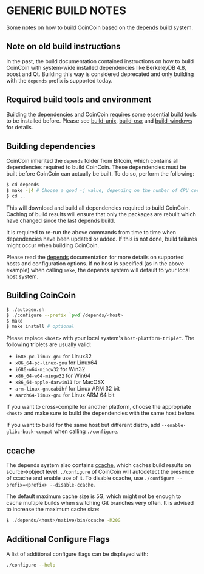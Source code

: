 GENERIC BUILD NOTES
====================
Some notes on how to build CoinCoin based on the [depends](../depends/README.md) build system.

Note on old build instructions
------------------------------
In the past, the build documentation contained instructions on how to build CoinCoin with system-wide installed dependencies
like BerkeleyDB 4.8, boost and Qt. Building this way is considered deprecated and only building with the `depends` prefix
is supported today.

Required build tools and environment
------------------------------------
Building the dependencies and CoinCoin requires some essential build tools to be installed before. Please see
[build-unix](build-unix.md), [build-osx](build-osx.md) and [build-windows](build-windows.md) for details.

Building dependencies
---------------------
CoinCoin inherited the `depends` folder from Bitcoin, which contains all dependencies required to build CoinCoin. These
dependencies must be built before CoinCoin can actually be built. To do so, perform the following:

```bash
$ cd depends
$ make -j4 # Choose a good -j value, depending on the number of CPU cores available
$ cd ..
```

This will download and build all dependencies required to build CoinCoin. Caching of build results will ensure that only
the packages are rebuilt which have changed since the last depends build.

It is required to re-run the above commands from time to time when dependencies have been updated or added. If this is
not done, build failures might occur when building CoinCoin.

Please read the [depends](../depends/README.md) documentation for more details on supported hosts and configuration
options. If no host is specified (as in the above example) when calling `make`, the depends system will default to your
local host system. 

Building CoinCoin
---------------------

```bash
$ ./autogen.sh
$ ./configure --prefix `pwd`/depends/<host>
$ make
$ make install # optional
```

Please replace `<host>` with your local system's `host-platform-triplet`. The following triplets are usually valid:
- `i686-pc-linux-gnu` for Linux32
- `x86_64-pc-linux-gnu` for Linux64
- `i686-w64-mingw32` for Win32
- `x86_64-w64-mingw32` for Win64
- `x86_64-apple-darwin11` for MacOSX
- `arm-linux-gnueabihf` for Linux ARM 32 bit
- `aarch64-linux-gnu` for Linux ARM 64 bit

If you want to cross-compile for another platform, choose the appropriate `<host>` and make sure to build the
dependencies with the same host before.

If you want to build for the same host but different distro, add `--enable-glibc-back-compat` when calling `./configure`.


ccache
------
The depends system also contains [ccache](https://ccache.samba.org/), which caches build results on source->object
level. `./configure` of CoinCoin will autodetect the presence of ccache and enable use of it. To disable ccache, use
`./configure --prefix=<prefix> --disable-ccache`.

The default maximum cache size is 5G, which might not be enough to cache multiple builds when switching Git branches
very often. It is advised to increase the maximum cache size:

```bash
$ ./depends/<host>/native/bin/ccache -M20G
```

Additional Configure Flags
--------------------------
A list of additional configure flags can be displayed with:

```bash
./configure --help
```
